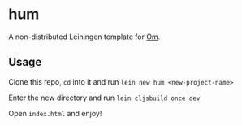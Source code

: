 # hum

A non-distributed Leiningen template for [Om](https://github.com/swannodette/om).

## Usage

Clone this repo, `cd` into it and run `lein new hum <new-project-name>`

Enter the new directory and run `lein cljsbuild once dev`

Open `index.html` and enjoy!
